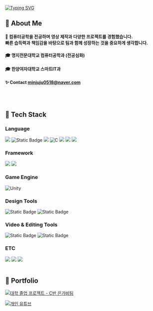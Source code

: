 

<div>
  <!--Header-->
  <a href="https://git.io/typing-svg"><img src="https://readme-typing-svg.demolab.com?font=Roboto&weight=600&size=30&pause=1000&color=000000&width=435&lines=Hi+there+%F0%9F%91%8B+Im+Minju" alt="Typing SVG" /></a>
</div>

<div>
  <!--Body-->
  
  ## 👀 About Me
  #### :raising_hand: 컴퓨터공학을 전공하며 영상 제작과 다양한 프로젝트를 경험했습니다. <br/> 빠른 습득력과 책임감을 바탕으로 팀과 함께 성장하는 것을 중요하게 생각합니다. <br/>
  #### :mortar_board: 명지전문대학교 컴퓨터공학과 (전공심화) 
  #### :mortar_board: 한양여자대학교 스마트IT과 <br/>
  #### :sparkles: Contact minjuju0518@naver.com <br/> 

  
  <br/>
  <br/>
  
  ## 🧱 Tech Stack
  ### Language
  <!--Python-->
  <img src="https://img.shields.io/badge/Python-3776AB?style=flat-square&logo=Python&logoColor=white"/>
  <!--JAVA-->
  <img alt="Static Badge" src="https://img.shields.io/badge/Java-FF7800">
  <!--JavaScript-->
  <img src="https://img.shields.io/badge/JavaScript-F7DF1E?style=flat-square&logo=JavaScript&logoColor=white"/>
  <!--C-->
  <img alt="C" src ="https://img.shields.io/badge/C-A8B9CC.svg?&style=flat-square&logo=C&logoColor=white"/>
  <!--C++-->
  <img src="https://img.shields.io/badge/c++-00599C?style=flat-square&logo=cplusplus&logoColor=white"/>
  <!--HTML5-->
  <img src="https://img.shields.io/badge/HTML5-E34F26?style=flat-square&logo=HTML5&logoColor=white"/>
  <!--CSS-->
  <img src="https://img.shields.io/badge/CSS3-1572B6?style=flat-square&logo=CSS3&logoColor=white"/>
  <br/>
  
  ### Framework
  <!--Flask-->
  <img src="https://img.shields.io/badge/Flask-000000?style=flat-square&logo=Flask&logoColor=white"/>
  <!--Django-->
  <img src="https://img.shields.io/badge/Django-092E20?style=flat-square&logo=Django&logoColor=white"/>

  ### Game Engine
  <!--유니티-->
  <img alt="Unity" src ="https://img.shields.io/badge/Unity-f0f0f0.svg?&style=flat-square&logo=Unity&logoColor=ffffff"/>

  ### Design Tools
  <!--포토샵-->
  <img alt="Static Badge" src="https://img.shields.io/badge/Adobe-Photoshop-blue">
  <!--일러스트-->
  <img alt="Static Badge" src="https://img.shields.io/badge/Adobe-Illustrator-orange">

  ### Video & Editing Tools
  <!--프리미어프로-->
  <img alt="Static Badge" src="https://img.shields.io/badge/Adobe-Premiere_Pro-purple">
  <!--에프터이펙트-->
  <img alt="Static Badge" src="https://img.shields.io/badge/Adobe-After_Effects-skyblue">

  ### ETC
  <!--MySQL-->
  <img src="https://img.shields.io/badge/MySQL-4479A1?style=flat-square&logo=MySQL&logoColor=white"/>
  <!--Git-->
  <img src="https://img.shields.io/badge/Git-F05032?style=flat-square&logo=git&logoColor=white"/>
  <!--Github-->
  <img src="https://img.shields.io/badge/Github-181717?style=flat-square&logo=github&logoColor=white"/>

  <br/>
  <br/>

  
  ## 🤔 Portfolio
  <!--대학 프로젝트-->
  <a href="https://eden05.github.io/hyw/pc.html" target="_blank"> <img src="https://eden05.github.io/hyw/img2/c00601.png">대학 졸업 프로젝트 - C반 은가비팀</a>
  <!--유튜브-->
  <a href="https://www.youtube.com/@Daylife_minju" target="_blank"> <img src="https://yt3.googleusercontent.com/nNpszqtcB0wBFXRl2p_ZUznUr8WtfsSFiLwMFU74MpcXZgb59osm44xW9yOr-VqWURHqlV9Fow=w2276-fcrop64=1,00005a57ffffa5a8-k-c0xffffffff-no-nd-rj">개인 유튜브</a>
  <!--
  
</div>

